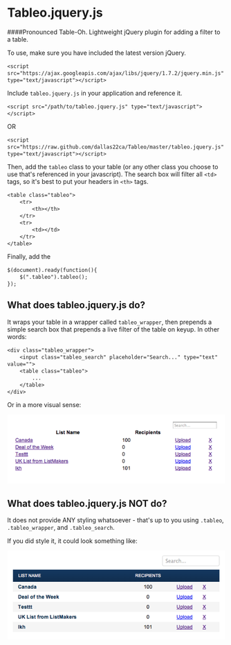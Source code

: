 Tableo.jquery.js
======

####Pronounced Table-Oh. Lightweight jQuery plugin for adding a filter to a table.

To use, make sure you have included the latest version jQuery.
```
<script src="https://ajax.googleapis.com/ajax/libs/jquery/1.7.2/jquery.min.js" type="text/javascript"></script>
```

Include `tableo.jquery.js` in your application and reference it.
```
<script src="/path/to/tableo.jquery.js" type="text/javascript"></script>
```
OR
```
<script src="https://raw.github.com/dallas22ca/Tableo/master/tableo.jquery.js" type="text/javascript"></script>
```

Then, add the `tableo` class to your table (or any other class you choose to use that's referenced in your javascript). The search box will filter all `<td>` tags, so it's best to put your headers in `<th>` tags.
```
<table class="tableo">
	<tr>
		<th></th>
	</tr>
	<tr>
		<td></td>
	</tr>
</table>
```

Finally, add the 
```
$(document).ready(function(){
	$(".tableo").tableo();
});
```

## What does tableo.jquery.js do?
It wraps your table in a wrapper called `tableo_wrapper`, then prepends a simple search box that prepends a live filter of the table on keyup. In other words:

```
<div class="tableo_wrapper">
	<input class="tableo_search" placeholder="Search..." type="text" value="">
	<table class="tableo">
		...
	</table>
</div>
```

Or in a more visual sense:

![Unstyled table](https://github.com/dallas22ca/Tableo/raw/master/unstyled.png)


## What does tableo.jquery.js NOT do?
It does not provide ANY styling whatsoever - that's up to you using `.tableo`, `.tableo_wrapper`, and `.tableo_search`.

If you did style it, it could look something like:

![Styled table](https://github.com/dallas22ca/Tableo/raw/master/styled.png)